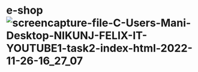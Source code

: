 # e-shop![screencapture-file-C-Users-Mani-Desktop-NIKUNJ-FELIX-IT-YOUTUBE1-task2-index-html-2022-11-26-16_27_07](https://user-images.githubusercontent.com/59481237/204085334-a8c37e6e-b9f5-43ca-824c-ca0154257ae7.png)
